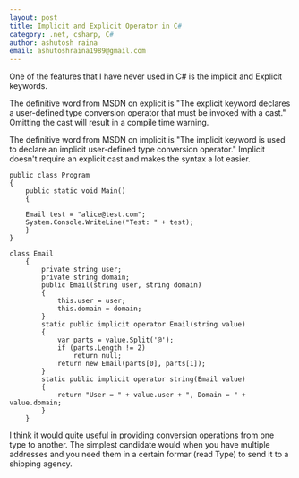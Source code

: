 ```yaml
---
layout: post
title: Implicit and Explicit Operator in C#
category: .net, csharp, C# 
author: ashutosh raina
email: ashutoshraina1989@gmail.com
---
```

One of the features that I have never used in C# is the implicit and Explicit keywords. 

The definitive word from MSDN on explicit is "The explicit keyword declares a user-defined type conversion operator that must be invoked with a cast." Omitting the cast will result in a compile time warning.

The definitive word from MSDN on implicit is "The implicit keyword is used to declare an implicit user-defined type conversion operator." Implicit doesn't require an explicit cast and makes the syntax a lot easier.

<!--excerpt-->

    public class Program
    {
        public static void Main()
        {
            
        Email test = "alice@test.com";
        System.Console.WriteLine("Test: " + test);        
        }
    }

    class Email
        {
            private string user;
            private string domain;
            public Email(string user, string domain)
            {
                this.user = user;
                this.domain = domain;
            }
            static public implicit operator Email(string value)
            {
                var parts = value.Split('@');
                if (parts.Length != 2)
                    return null;
                return new Email(parts[0], parts[1]);
            }
            static public implicit operator string(Email value)
            {
                return "User = " + value.user + ", Domain = " + value.domain;
            }
        }

I think it would quite useful in providing conversion operations from one type to another. The simplest candidate would when you have multiple addresses and you need them in a certain formar (read Type) to send it to a shipping agency.
